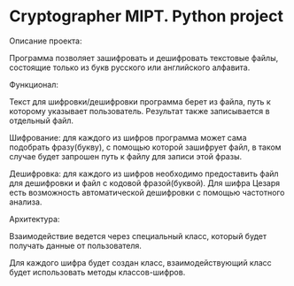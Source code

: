 # Cryptographer MIPT. Python project 
Описание проекта:  

Программа позволяет зашифровать и дешифровать текстовые файлы, состоящие только из букв русского или английского алфавита.  

Функционал: 

Текст для шифровки/дешифровки программа берет из файла, путь к которому указывает пользователь. Результат также записывается в отдельный файл. 

Шифрование: для каждого из шифров программа может сама подобрать фразу(букву), с помощью которой зашифрует файл, в таком случае будет запрошен путь к файлу для записи этой фразы.

Дешифровка: для каждого из шифров необходимо предоставить файл для дешифровки и файл с кодовой фразой(буквой). Для шифра Цезаря есть возможность автоматической дешифровки с помощью частотного анализа.

Архитектура: 

Взаимодействие ведется через специальный класс, который будет получать данные от пользователя.

Для каждого шифра будет создан класс, взаимодействующий класс будет использовать методы классов-шифров. 

